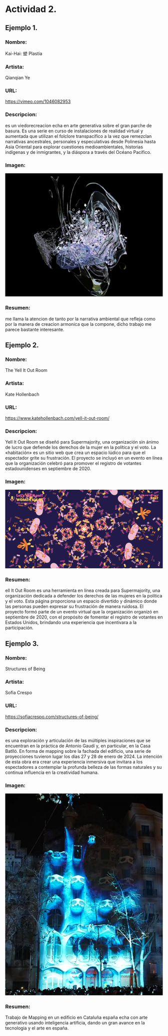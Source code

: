 # Actividad 2.

## Ejemplo 1.
### Nombre: 
Kai-Hai: 塑 Plastia
### Artista:
Qianqian Ye
### URL:
https://vimeo.com/1046082953
### Descripcion:
es un viedorecreacion echa en arte generativa sobre el gran parche de basura. 
Es una serie en curso de instalaciones de realidad virtual y aumentada que utilizan el folclore transpacífico a la vez que remezclan narrativas ancestrales, personales y especulativas desde 
Polinesia hasta Asia Oriental para explorar cuestiones medioambientales, historias indígenas y de inmigrantes, y la diáspora a través del Océano Pacífico.
### Imagen:

![imagen](../../../../assets/act2Img1.png)

### Resumen:
me llama la atencion de tanto por la narrativa ambiental que refleja como por la manera de creacion armonica que la compone, dicho trabajo me parece bastante interesante.

## Ejemplo 2.
### Nombre:
The Yell It Out Room
### Artista:
Kate Hollenbach
### URL:
https://www.katehollenbach.com/yell-it-out-room/
### Descripcion:
Yell It Out Room se diseñó para Supermajority, una organización sin ánimo de lucro que defiende los derechos de la mujer en la política y el voto. La «habitación» es un sitio web que crea un espacio lúdico para que el espectador grite su frustración. El proyecto se incluyó en un evento en línea que la organización celebró para promover el registro de votantes estadounidenses en septiembre de 2020.
### Imagen:
![imagen](../../../../assets/act2Img2.png)
### Resumen:
ell It Out Room es una herramienta en línea creada para Supermajority, una organización dedicada a defender los derechos de las mujeres en la política y el voto. Esta página proporciona un espacio divertido y dinámico donde las personas pueden expresar su frustración de manera ruidosa. El proyecto formó parte de un evento virtual que la organización organizó en septiembre de 2020, con el propósito de fomentar el registro de votantes en Estados Unidos, brindando una experiencia que incentivara a la participación.

## Ejemplo 3.
### Nombre:
Structures of Being
### Artista:
Sofia Crespo
### URL:
https://sofiacrespo.com/structures-of-being/
### Descripcion:
es una exploración y articulación de las múltiples inspiraciones que se encuentran en la práctica de Antonio Gaudí y, en particular, en la Casa Batlló. En forma de mapping sobre la fachada del edificio, una serie de proyecciones tuvieron lugar los días 27 y 28 de enero de 2024. La intención de esta obra era crear una experiencia inmersiva que invitara a los espectadores a contemplar la profunda belleza de las formas naturales y su continua influencia en la creatividad humana.
### Imagen:
![imagen](../../../../assets/act2Img3.png)
### Resumen:
Trabajo de Mapping en un edificio en Cataluña españa echa con arte generativo usando inteligencia artificia, dando un gran avance en la tecnologia y el arte en españa.
